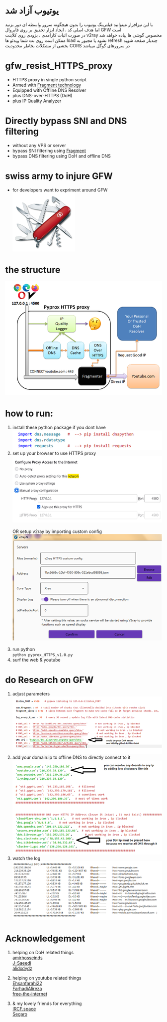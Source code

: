 # یوتیوب آزاد شد
با این تیزافزار میتوانید فیلترینگ یوتیوب را بدون هیچگونه سرور واسطه ای دور بزنید<br>
اما هدف اصلی کد ، ایجاد ابزار تحقیق بر روی فایروال GFW است<br> 
در صورت اثبات کارامدی ، بزودی روی کلاینت v2ray مخصوص گوشی ها پیاده خواهد شد<br>
ممکن است روی نت شما ویدئو ها load نشود یا مجبور به refresh چندبار صفحه شوید<br>
بخشی از مشکلات بخاطر محدودیت CORS در سرورهای گوگل میباشد<br> 

# gfw_resist_HTTPS_proxy
- HTTPS proxy in single python script<br>
- Armed with <a href="https://github.com/GFW-knocker/gfw_resist_tls_proxy">Fragment technology</a><br>
- Equipped with Offline DNS Resolver<br>
- plus DNS-over-HTTPS (DoH)<br>
- plus IP Quality Analyzer<br>

# Directly bypass SNI and DNS filtering
- without any VPS or server<br>
- bypass SNI filtering using <a href="https://github.com/GFW-knocker/gfw_resist_tls_proxy">Fragment</a><br>
- bypass DNS filtering using DoH and offline DNS<br>

# swiss army to injure GFW
- for developers want to expriment around GFW<br>
<img src="/asset/swiss_army.png?raw=true" width="200" ><br>

# the structure
<img src="/asset/slide2.png?raw=true" width="600" ><br>

# how to run:
1. install these python package if you dont have<br>
<img src="/asset/install_packages.png?raw=true" width="500" ><br>
2. set up your browser to use HTTPS proxy<br>
<img src="/asset/firefox_proxy.png?raw=true" width="500" ><br><br>
 OR setup v2ray by importing custom config<br>
<img src="/asset/v2ray_custom.png?raw=true" width="500" ><br><br>
3. run python<br>
<code>python pyprox_HTTPS_v1.0.py</code><br>
4. surf the web & youtube<br>

# do Research on GFW
1. adjust parameters<br>
<img src="/asset/customize_params.png?raw=true"  ><br>
2. add your domain:ip to offline DNS to directly connect to it<br>
<img src="/asset/offline_DNS.png?raw=true"  ><br>
3. watch the log<br>
<img src="/asset/IP_Log.png?raw=true"  ><br>

# Acknowledgement
1. helping on DoH related things<br>
<a href="https://github.com/amirhosseinds">amirhosseinds</a><br>
<a href="https://github.com/J-Saeedi">J-Saeedi</a><br>
<a href="https://github.com/alidxdydz">alidxdydz</a><br>

2. helping on youtube related things<br>
<a href="https://github.com/Ehsanfarahi22">Ehsanfarahi22</a><br>
<a href="https://github.com/FarhadiAlireza">FarhadiAlireza</a><br>
<a href="https://github.com/free-the-internet">free-the-internet</a><br>

3. & my lovely friends for everything<br>
<a href="https://t.me/ircfspace">IRCF.space</a><br>
<a href="https://twitter.com/isegaro">Segaro</a><br>







